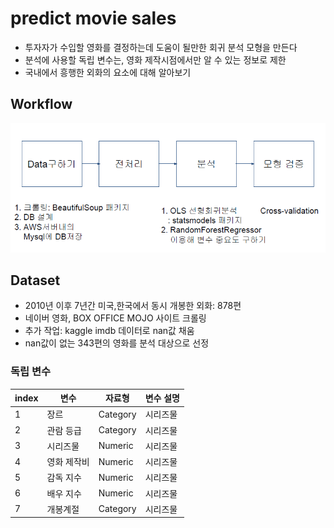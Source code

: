 predict movie sales  
==========

- 투자자가 수입할 영화를 결정하는데 도움이 될만한 회귀 분석 모형을 만든다
- 분석에 사용할 독립 변수는, 영화 제작시점에서만 알 수 있는 정보로 제한
- 국내에서 흥행한 외화의 요소에 대해 알아보기


Workflow
-

![workflow](./image/workflow.png)


Dataset
-

- 2010년 이후 7년간 미국,한국에서 동시 개봉한 외화: 878편
- 네이버 영화, BOX OFFICE MOJO 사이트 크롤링
- 추가 작업: kaggle imdb 데이터로 nan값 채움
- nan값이 없는 343편의 영화를 분석 대상으로 선정

### 독립 변수
 
             
  index      | 변수         |자료형         |변수 설명       |
-------------| -------------| -------------| -------------
1            | 장르          |Category      |시리즈물       |
2            | 관람 등급     | Category     |시리즈물       |
3            |시리즈물       |Numeric       |시리즈물       |
4            |영화 제작비    |Numeric       |시리즈물       |
5            |감독 지수      |Numeric       |시리즈물       |
6            |배우 지수      |Numeric       |시리즈물       |
7            |개봉계절        |Category       |시리즈물       |